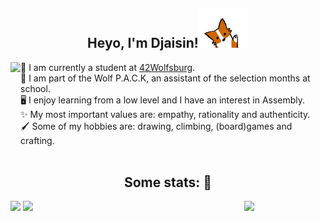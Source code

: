 <h2 align="center">Heyo, I'm Djaisin!<img src='https://github.com/Raspurrin/Raspurrin/blob/main/wave.gif' width='80"'></h2>  
<img align='left' src="https://badge42.herokuapp.com/api/stats/mialbert?cursus=42cursus" height="130"/>

  
🏫 I am currently a student at <a href="https://42wolfsburg.de/">42Wolfsburg</a>.  
🐺 I am part of the Wolf P.A.C.K, an assistant of the selection months at school.  
🖥️ I enjoy learning from a low level and I have an interest in Assembly.  
✨ My most important values are: empathy, rationality and authenticity.  
🖌️ Some of my hobbies are: drawing, climbing, (board)games and crafting.  
<br>
<h2 align="center">Some stats: 📝</h2>  

<img align='right' src='https://user-images.githubusercontent.com/5713670/87202985-820dcb80-c2b6-11ea-9f56-7ec461c497c3.gif' width='130"'>
<p float="left">
  <img src="https://github-readme-stats.vercel.app/api?username=Raspurrin&theme=aura&show_icons=true" height="150"/>
  <img src="https://github-readme-stats.vercel.app/api/top-langs/?username=Raspurrin&theme=aura" height="150"/> 
</p>



